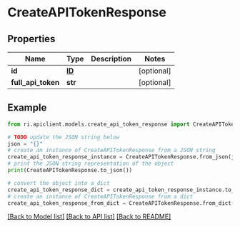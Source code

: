 # CreateAPITokenResponse


## Properties

Name | Type | Description | Notes
------------ | ------------- | ------------- | -------------
**id** | [**ID**](ID.md) |  | [optional] 
**full_api_token** | **str** |  | [optional] 

## Example

```python
from ri.apiclient.models.create_api_token_response import CreateAPITokenResponse

# TODO update the JSON string below
json = "{}"
# create an instance of CreateAPITokenResponse from a JSON string
create_api_token_response_instance = CreateAPITokenResponse.from_json(json)
# print the JSON string representation of the object
print(CreateAPITokenResponse.to_json())

# convert the object into a dict
create_api_token_response_dict = create_api_token_response_instance.to_dict()
# create an instance of CreateAPITokenResponse from a dict
create_api_token_response_from_dict = CreateAPITokenResponse.from_dict(create_api_token_response_dict)
```
[[Back to Model list]](../README.md#documentation-for-models) [[Back to API list]](../README.md#documentation-for-api-endpoints) [[Back to README]](../README.md)

